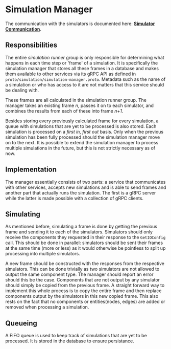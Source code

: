 # Simulation Manager

The communication with the simulators is documented here: [**Simulator Communication**](./simulator-communication.md).

## Responsibilities

The entire _simulation runner_ group is only responsible for determining what happens in each time step or 'frame' of a simulation.
It is specifically the simulation manager that stores all these frames in a database and makes them available to other services via its gRPC API as defined in `proto/simulation/simulation-manager.proto`.
Metadata such as the name of a simulation or who has access to it are not matters that this service should be dealing with.

These frames are all calculated in the simulation runner group.
The manager takes an existing frame _n_, passes it on to each simulator, and combines the results from each of these into frame _n+1_.

Besides storing every previously calculated frame for every simulation, a queue with simulations that are yet to be processed is also stored.
Each simulation is processed on a _first in, first out_ basis.
Only when the previous simulation has been fully processed should the simulation manager move on to the next.
It is possible to extend the simulation manager to process multiple simulations in the future, but this is not strictly necessary as of now.

## Implementation

The manager essentially consists of two parts: a service that communicates with other services, accepts new simulations and is able to send frames and another part that actually runs the simulation.
The first is a gRPC server while the latter is made possible with a collection of gRPC clients.

## Simulating

As mentioned before, simulating a frame is done by getting the previous frame and sending it to each of the simulators.
Simulators should only receive the components they requested in their response to the `GetIOConfig` call.
This should be done in parallel: simulators should be sent their frames at the same time (more or less) as it would otherwise be pointless to split up processing into multiple simulators.

A new frame should be constructed with the responses from the respective simulators.
This can be done trivially as two simulators are not allowed to output the same component type.
The manager should report an error should this be the case.
Components that are not output by any simulator should simply be copied from the previous frame.
A straight forward way to implement this whole process is to copy the entire frame and then replace components output by the simulators in this new copied frame.
This also rests on the fact that no components or entities(nodes, edges) are added or removed when processing a simulation.

## Queueing

A FIFO queue is used to keep track of simulations that are yet to be processed.
It is stored in the database to ensure persistance.
